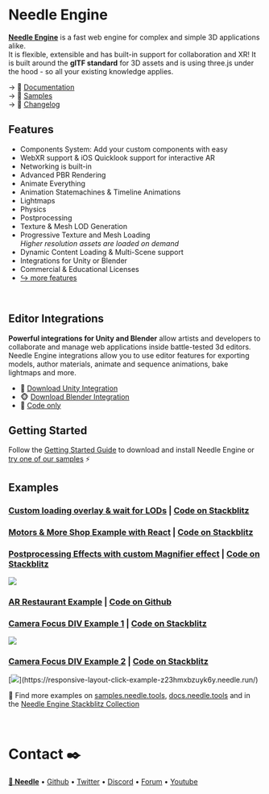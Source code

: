 # Needle Engine 

<!-- <img src="https://engine.needle.tools/docs/imgs/banner.webp" /> -->

**[Needle Engine](https://needle.tools)** is a fast web engine for complex and simple 3D applications alike.   
It is flexible, extensible and has built-in support for collaboration and XR! It is built around the **glTF standard** for 3D assets and is using three.js under the hood - so all your existing knowledge applies. 

→ 📑 [Documentation](https://docs.needle.tools)  
→ 💎 [Samples](https://samples.needle.tools)  
→ 🏓 [Changelog](https://github.com/needle-tools/needle-engine-support/releases)

## Features
- Components System: Add your custom components with easy
- WebXR support & iOS Quicklook support for interactive AR
- Networking is built-in
- Advanced PBR Rendering
- Animate Everything
- Animation Statemachines & Timeline Animations
- Lightmaps
- Physics
- Postprocessing
- Texture & Mesh LOD Generation
- Progressive Texture and Mesh Loading  
   *Higher resolution assets are loaded on demand*
- Dynamic Content Loading & Multi-Scene support
- Integrations for Unity or Blender
- Commercial & Educational Licenses
- [↪ more features](https://docs.needle.tools/features)


<br />



## Editor Integrations

**Powerful integrations for Unity and Blender** allow artists and developers to collaborate and manage web applications inside battle-tested 3d editors. Needle Engine integrations allow you to use editor features for exporting models, author materials, animate and sequence animations, bake lightmaps and more.   
- 🎲 [Download Unity Integration](https://engine.needle.tools/downloads/unity)
- 🐵 [Download Blender Integration](https://engine.needle.tools/downloads/blender)
- 📜 [Code only](https://engine.needle.tools/docs/three/)


## Getting Started

Follow the [Getting Started Guide](https://docs.needle.tools/getting-started) to download and install Needle Engine or [try one of our samples](https://engine.needle.tools/samples) ⚡


## Examples

### [Custom loading overlay & wait for LODs](https://lods-loading-overlay-z23hmxbz29h8vr.needle.run/) | [Code on Stackblitz](https://stackblitz.com/edit/needle-engine-wait-for-lods?file=README.md)

### [Motors & More Shop Example with React](https://reactshoppingcart-z23hmxbzcfkmf.needle.run/) | [Code on Stackblitz](https://stackblitz.com/edit/needle-react-shopping-cart-2)

### [Postprocessing Effects with custom Magnifier effect](https://antialiasing-and-postprocessing-zubcksz1o8daw.needle.run/) | [Code on Stackblitz](https://stackblitz.com/edit/needle-engine-postprocessing?file=README.md)  
[![](https://cdn.needle.tools/static/images/changelog/magnifier-postprocessing-example-thumbnail.jpg)](https://antialiasing-and-postprocessing-zubcksz1o8daw.needle.run/)

### [AR Restaurant Example](https://ar-restaurant-example-zubcks1t14le.needle.run/) | [Code on Github](https://github.com/needle-engine/ar-restaurant-example)

### [Camera Focus DIV Example 1](https://responsive-layout-z23hmxb22no6t.needle.run/) | [Code on Stackblitz](<https://stackblitz.com/edit/needle-engine-camera-focus-rect?file=src%2Fsidebar.ts,index.html,src%2Fmain.ts>)  
  [![](https://cdn.needle.tools/static/images/changelog/4.8.8-focus-thumbnail.jpg)](https://responsive-layout-z23hmxb22no6t.needle.run/)   

### [Camera Focus DIV Example 2](https://responsive-layout-click-example-z23hmxbzuyk6y.needle.run/) | [Code on Stackblitz](<https://stackblitz.com/edit/needle-engine-camera-focus-rect-click-to-move?file=index.html,src%2Fmain.ts>)   
  [![](https://cdn.needle.tools/static/images/changelog/4.8.8-focus-2-thumbnail.jpg?)](https://responsive-layout-click-example-z23hmxbzuyk6y.needle.run/)


👋 Find more examples on [samples.needle.tools](https://samples.needle.tools/), [docs.needle.tools](https://docs.needle.tools) and in the [Needle Engine Stackblitz Collection](https://stackblitz.com/@marwie/collections/needle-engine)

<br />

# Contact ✒️
<b>[🌵 Needle](https://needle.tools)</b> • 
[Github](https://github.com/needle-tools) • 
[Twitter](https://twitter.com/NeedleTools) • 
[Discord](https://discord.needle.tools) • 
[Forum](https://forum.needle.tools) • 
[Youtube](https://www.youtube.com/@needle-tools)

